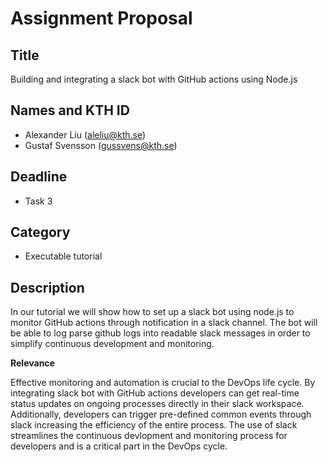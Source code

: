# Assignment Proposal

## Title

Building and integrating a slack bot with GitHub actions using Node.js

## Names and KTH ID

  - Alexander Liu (aleliu@kth.se)
  - Gustaf Svensson (gussvens@kth.se)

## Deadline

- Task 3

## Category

- Executable tutorial

## Description

In our tutorial we will show how to set up a slack bot using node.js to monitor GitHub actions through notification in a slack channel. The bot will be able to log parse github logs into readable slack messages in order to simplify continuous development and monitoring.

**Relevance**

Effective monitoring and automation is crucial to the DevOps life cycle. By integrating slack bot with GitHub actions developers can get real-time status updates on ongoing processes directly in their slack workspace. Additionally, developers can trigger pre-defined common events through slack increasing the efficiency of the entire process. The use of slack streamlines the continuous devlopment and monitoring process for developers and is a critical part in the DevOps cycle.
